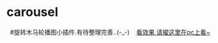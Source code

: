 # carousel

   #旋转木马轮播图小插件.有待整理完善..(-_-)
  
  <a href="http://htmlpreview.github.io/?https://github.com/zhangjt/carousel/blob/master/index.html">看效果,请擢这里在pc上看~</a>
